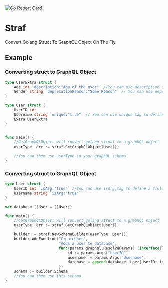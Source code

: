 [![Go Report Card](https://goreportcard.com/badge/github.com/SonicRoshan/straf)](https://goreportcard.com/report/github.com/SonicRoshan/straf)

# Straf
Convert Golang Struct To GraphQL Object On The Fly


## Example

### Converting struct to GraphQL Object
```go
type UserExtra struct {
    Age int `description:"Age of the user"` //You can use description struct tag to add description
    Gender string `deprecationReason:"Some Reason"` // You can use deprecationReason tag to add a deprecation reason
}

type User struct {
    UserID int
    Username string `unique:"true"` // You can use unique tag to define if a field would be unique
    Extra UserExtra
}


func main() {
    //GetGraphQLObject will convert golang struct to a graphQL object
    userType, err := straf.GetGraphQLObject(User{})

    //You can then use userType in your graphQL schema
}
```


### Converting struct to GraphQL Object
```go
type User struct {
    UserID int `isArg:"true"` //You can use isArg tag to define a field as a graphql argument
    Username string `isArg:"true"`
}

var database []User = []User{}

func main() {
    //GetGraphQLObject will convert golang struct to a graphQL object
    userType, err := straf.GetGraphQLObject(User{})

    builder := straf.NewSchemaBuilder(userType, User{})
    builder.AddFunction("CreateUser", 
                        "Adds a user to database",
                        func(params graphql.ResolveParams) (interface{}, error)) {
                            id := params.Args["UserID"]
                            username := params.Args["Username"]
                            database = append(database, User{UserID: id, Username: Username})
                        })
    schema := builder.Schema
    //You can then use this schema
}
```
